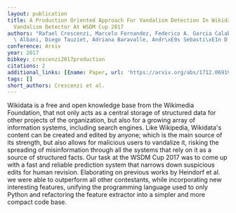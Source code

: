 ```yaml
---
layout: publication
title: A Production Oriented Approach For Vandalism Detection In Wikidata - The Buffaloberry
  Vandalism Detector At WSDM Cup 2017
authors: "Rafael Crescenzi, Marcelo Fernandez, Federico A. Garcia Calabria, Pablo\
  \ Albani, Diego Tauziet, Adriana Baravalle, Andr\xE9s Sebasti\xE1n D'Ambrosio"
conference: Arxiv
year: 2017
bibkey: crescenzi2017production
citations: 2
additional_links: [{name: Paper, url: 'https://arxiv.org/abs/1712.06919'}]
tags: []
short_authors: Crescenzi et al.
---
```

Wikidata is a free and open knowledge base from the Wikimedia Foundation,
that not only acts as a central storage of structured data for other projects
of the organization, but also for a growing array of information systems,
including search engines. Like Wikipedia, Wikidata's content can be created and
edited by anyone; which is the main source of its strength, but also allows for
malicious users to vandalize it, risking the spreading of misinformation
through all the systems that rely on it as a source of structured facts. Our
task at the WSDM Cup 2017 was to come up with a fast and reliable prediction
system that narrows down suspicious edits for human revision. Elaborating on
previous works by Heindorf et al. we were able to outperform all other
contestants, while incorporating new interesting features, unifying the
programming language used to only Python and refactoring the feature extractor
into a simpler and more compact code base.